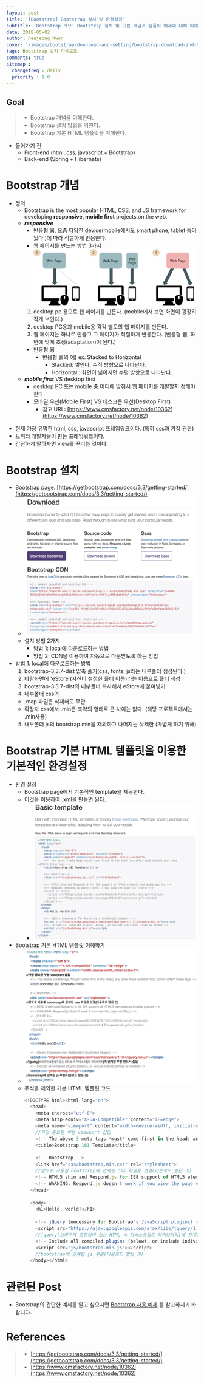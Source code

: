 ```yaml
---
layout: post
title: '[Bootstrap] Bootstrap 설치 및 환경설정'
subtitle: 'Bootstrap 개요: Bootstrap 설치 및 기본 개념과 템플릿 예제에 대해 이해한다.'
date: 2018-05-02
author: heejeong Kwon
cover: '/images/bootstrap-download-and-setting/bootstrap-download-and-setting-main.png'
tags: Bootstrap 설치 다운로드
comments: true
sitemap :
  changefreq : daily
  priority : 1.0
---
```



## Goal
> - Bootstrap 개념을 이해한다.
> - Bootstrap 설치 방법을 익힌다.
> - Bootstrap 기본 HTML 템플릿을 이해한다.


* 들어가기 전
  * Front-end (html, css, javascript + Bootstrap)
  * Back-end (Spring + Hibernate)


# Bootstrap 개념
* 정의
  * Bootstrap is the most popular HTML, CSS, and JS framework for developing **responsive, mobile first** projects on the web.
  * ***responsive***
    * 반응형 웹, 요즘 다양한 device(mobile에서도 smart phone, tablet 등이 있다.)에 따라 적절하게 반응한다.
    * 웹 페이지를 만드는 방법 3가지
    ![](/images/bootstrap-download-and-setting/bootstrap-webpage.png)
    1. desktop pc 용으로 웹 페이지를 만든다. (mobile에서 보면 화면이 굉장히 작게 보인다.)
    2. desktop PC용과 mobile용 각각 별도의 웹 페이지를 만든다.
    3. 웹 페이지는 하나로 만들고 그 페이지가 적절하게 반응한다. (반응형 웹, 화면에 맞게 조정(adaptation)이 된다.)
    * 반응형 웹
      * 반응형 웹의 예) ex. Stacked to Horizontal
        * Stacked: 쌓인다. 수직 방향으로 나타난다.
        * Horizontal : 화면이 넓어지면 수평 방향으로 나타난다.
  * ***mobile first*** VS desktop first
    * desktop PC 또는 mobile 중 어디에 맞춰서 웹 페이지를 개발할지 정해야 한다.
    * 모바일 우선(Mobile First) VS 데스크톱 우선(Desktop First)
      * 참고 URL: [https://www.cmsfactory.net/node/10362](https://www.cmsfactory.net/node/10362)
- 현재 가장 유명한 html, css, javascript 프레임워크이다. (특히 css과 가장 관련)
- 트위터 개발자들이 만든 프레임워크이다.
- 간단하게 말하자면 view를 꾸미는 것이다.


# Bootstrap 설치
* Bootstrap page: [https://getbootstrap.com/docs/3.3/getting-started/](https://getbootstrap.com/docs/3.3/getting-started/)
    * ![](/images/bootstrap-download-and-setting/bootstrap-download.png)
    * 설치 방법 2가지
      * 방법 1: local에 다운로드하는 방법
      * 방법 2: CDN을 이용하여 자동으로 다운받도록 하는 방법
* 방법 1: local에 다운로드하는 방법
  1. bootstrap-3.3.7-dist 압축 풀기(css, fonts, js라는 내부폴더 생성된다.)
  2. 바탕화면에 'eStore'(자신이 설정한 폴더 이름)라는 이름으로 폴더 생성
  3. bootstrap-3.3.7-dist의 내부폴더 복사해서 eStore에 붙여넣기
  4. 내부폴더 css의
    * .map 파일은 삭제해도 무관
    * 확장자 css에서 .min은 축약의 형태로 큰 차이는 없다. (해당 프로젝트에서는 .min사용)
  5. 내부폴더 js의 bootstrap.min을 제외하고 나머지는 삭제한 (가볍게 하기 위해)


# Bootstrap 기본 HTML 템플릿을 이용한 기본적인 환경설정
* 환경 설정
  * Bootstrap page에서 기본적인 template을 제공한다.
  * 이것을 이용하여 .xml을 만들면 된다.
    * ![](/images/bootstrap-download-and-setting/bootstrap-basic-template.png)
* Bootstrap 기본 HTML 템플릿 이해하기
  * ![](/images/bootstrap-download-and-setting/bootstrap-basic-template-code.png)
  * 주석을 제외한 기본 HTML 템플릿 코드
    ~~~javascript
    <!DOCTYPE html><html lang="en">
      <head>
        <meta charset="utf-8">
        <meta http-equiv="X-UA-Compatible" content="IE=edge">
        <meta name="viewport" content="width=device-width, initial-scale=1">
        //가장 중요한 부분 viewport 삽입
        <!-- The above 3 meta tags *must* come first in the head; any other head content must come *after* these tags -->
        <title>Bootstrap 101 Template</title>

        <!-- Bootstrap -->
        <link href="css/bootstrap.min.css" rel="stylesheet">
        //앞으로 사용할 bootstrap에 관계된 css 파일을 연결(다운로드 받은 것)
        <!-- HTML5 shim and Respond.js for IE8 support of HTML5 elements and media queries -->
        <!-- WARNING: Respond.js doesn't work if you view the page via file:// -->
      </head>

      <body>
        <h1>Hello, world!</h1>

        <!-- jQuery (necessary for Bootstrap's JavaScript plugins) -->
        <script src="https://ajax.googleapis.com/ajax/libs/jquery/1.12.4/jquery.min.js"></script>
        //jquery(브라우저 호환성이 있는 HTML 속 자바스크립트 라이브러리)에 관계된 부분 반드시 삽입
        <!-- Include all compiled plugins (below), or include individual files as needed -->
        <script src="js/bootstrap.min.js"></script>
        //bootstrap에 관계된 js 부분(다운로드 받은 것)
      </body></html>
      ~~~


# 관련된 Post
* Bootstrap의 간단한 예제를 알고 싶으시면 [Bootstrap 사용 예제](https://gmlwjd9405.github.io/2018/05/03/bootstrap-basic-example.html) 를 참고하시기 바랍니다.


# References
> - [https://getbootstrap.com/docs/3.3/getting-started/](https://getbootstrap.com/docs/3.3/getting-started/)
> - [https://www.cmsfactory.net/node/10362](https://www.cmsfactory.net/node/10362)
